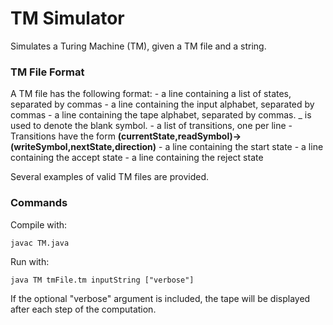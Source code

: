 # TM Simulator
Simulates a Turing Machine (TM), given a TM file and a string.

### TM File Format
A TM file has the following format:
    - a line containing a list of states, separated by commas
    - a line containing the input alphabet, separated by commas
    - a line containing the tape alphabet, separated by commas. _ is used to denote the blank symbol.
    - a list of transitions, one per line
      - Transitions have the form **(currentState,readSymbol)->(writeSymbol,nextState,direction)**
    - a line containing the start state
    - a line containing the accept state
    - a line containing the reject state

Several examples of valid TM files are provided.

### Commands
Compile with:
```
javac TM.java
```
Run with:
```
java TM tmFile.tm inputString ["verbose"]
```
If the optional "verbose" argument is included, the tape will be displayed after each step of the computation.
